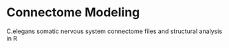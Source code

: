 # Connectome Modeling
C.elegans somatic nervous system connectome files and structural analysis in R
